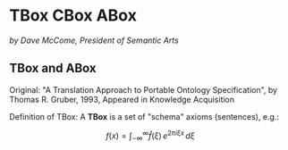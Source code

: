 # TBox CBox ABox

_by Dave McCome, President of Semantic Arts_

## TBox and ABox

Original: "A Translation Approach to Portable Ontology Specification", by Thomas R. Gruber, 1993, Appeared in Knowledge Acquisition

Definition of TBox: A __TBox__ is a set of "schema" axioms (sentences), e.g.:

$$
f(x) = \int_{-\infty}^{\infty} \hat f(\xi)\,e^{2 \pi i \xi x} \, d\xi
$$

